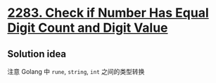 # [2283. Check if Number Has Equal Digit Count and Digit Value](https://leetcode.com/problems/check-if-number-has-equal-digit-count-and-digit-value/)

## Solution idea
注意 Golang 中 `rune`, `string`, `int` 之间的类型转换